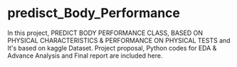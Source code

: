 # predisct_Body_Performance
In this project, PREDICT BODY PERFORMANCE CLASS, BASED ON PHYSICAL  CHARACTERISTICS &amp; PERFORMANCE  ON PHYSICAL TESTS and It's based on kaggle Dataset. Project proposal, Python codes for EDA &amp; Advance Analysis and  Final report are included here.

